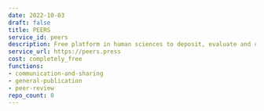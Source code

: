 ```yaml
---
date: 2022-10-03
draft: false
title: PEERS
service_id: peers
description: Free platform in human sciences to deposit, evaluate and curate articles
service_url: https://peers.press
cost: completely_free
functions:
- communication-and-sharing
- general-publication
- peer-review
repo_count: 0
---
```



